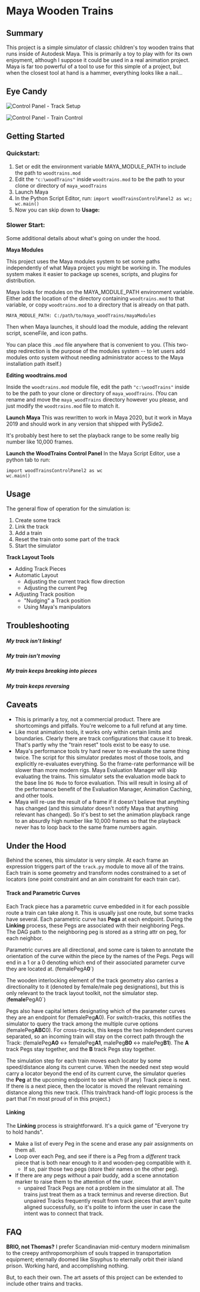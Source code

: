# Maya Wooden Trains 

## Summary
This project is a simple simulator of classic children's toy wooden trains that runs inside of Autodesk Maya.  This is primarily a toy to play with for its own enjoyment, although I suppose it could be used in a real animation project.  Maya is far too powerful of a tool to use for this simple of a project, but when the closest tool at hand is a hammer, everything looks like a nail...

## Eye Candy

![Control Panel - Track Setup](images/ControlPanel_TrackSetup.png)

![Control Panel - Train Control](images/ControlPanel_TrainControl.png)

## Getting Started
### Quickstart:
1. Set or edit the environment variable MAYA_MODULE_PATH to include the path to `woodtrains.mod`
1. Edit the `"c:\woodTrains"` inside `woodtrains.mod` to be the path to your clone or directory of `maya_woodTrains`
1. Launch Maya
1. In the Python Script Editor, run: `import woodTrainsControlPanel2 as wc; wc.main()`
1. Now you can skip down to **Usage:**

### Slower Start:
Some additional details about what's going on under the hood.

**Maya Modules**

This project uses the Maya modules system to set some paths independently of what Maya project you might be working in.  The modules system makes it easier to package up scenes, scripts, and plugins for distribution.  

Maya looks for modules on the MAYA_MODULE_PATH environment variable.  Either add the location of the directory containing `woodtrains.mod` to that variable, or copy `woodtrains.mod` to a directory that is already on that path.

`MAYA_MODULE_PATH: C:/path/to/maya_woodTrains/mayaModules`

Then when Maya launches, it should load the module, adding the relevant script, sceneFile, and icon paths.

You can place this `.mod` file anywhere that is convenient to you.  (This two-step redirection is the purpose of the modules system -- to let users add modules onto system without needing administrator access to the Maya installation path itself.)

**Editing woodtrains.mod**

Inside the `woodtrains.mod` module file, edit the path `"c:\woodTrains"` inside to be the path to your clone or directory of `maya_woodTrains`.  (You can rename and move the `maya_woodTrains` directory however you please, and just modify the `woodtrains.mod` file to match it.

**Launch Maya**
This was rewritten to work in Maya 2020, but it work in Maya 2019 and should work in any version that shipped with PySide2.

It's probably best here to set the playback range to be some really big number like 10,000 frames.

**Launch the WoodTrains Control Panel**
In the Maya Script Editor, use a python tab to run: 
```
import woodTrainsControlPanel2 as wc
wc.main()
```

## Usage

The general flow of operation for the simulation is:
1. Create some track
1. Link the track
1. Add a train
1. Reset the train onto some part of the track
1. Start the simulator

**Track Layout Tools**
- Adding Track Pieces
- Automatic Layout
  - Adjusting the current track flow direction
  - Adjusting the current Peg
- Adjusting Track position
  - "Nudging" a Track position
  - Using Maya's manipulators

## Troubleshooting
##### My track isn't linking!
##### My train isn't moving
##### My train keeps breaking into pieces
##### My train keeps reversing


## Caveats
- This is primarily a toy, not a commercial product.  There are shortcomings and pitfalls.  You're welcome to a full refund at any time.
- Like most animation tools, it works only within certain limits and boundaries.  Clearly there are track configurations that cause it to break.  That's partly why the "train reset" tools exist to be easy to use.
- Maya's performance tools try hard never to re-evaluate the same thing twice.  The script for this simulator predates most of those tools, and explicitly re-evaluates everything.  So the frame-rate performance will be slower than more modern rigs.  Maya Evaluation Manager will skip evaluating the trains.  This simulator sets the evaluation mode back to the base line `DG Mode` to force evaluation.  This will result in losing all of the performance benefit of the Evaluation Manager, Animation Caching, and other tools.
- Maya will re-use the result of a frame if it doesn't believe that anything has changed (and this simulator doesn't notify Maya that anything relevant has changed).  So it's best to set the animation playback range to an absurdly high number like 10,000 frames so that the playback never has to loop back to the same frame numbers again.  

## Under the Hood

Behind the scenes, this simulator is very simple.  At each frame an expression triggers part of the `track.py` module to move all of the trains.  Each train is some geometry and transform nodes constrained to a set of locators (one point constraint and an aim constraint for each train car).

#### Track and Parametric Curves
Each Track piece has a parametric curve embedded in it for each possible route a train can take along it.  This is usually just one route, but some tracks have several.  Each parametric curve has **Pegs** at each endpoint.  During the **Linking** process, these Pegs are associated with their neighboring Pegs.  The DAG path to the neighboring peg is stored as a string attr on peg, for each neighbor.  

Parametric curves are all directional, and some care is taken to annotate the orientation of the curve within the piece by the names of the Pegs.  Pegs will end in a 1 or a 0 denoting which end of their associated parameter curve they are located at.  (femalePegA**0**`)

The wooden interlocking element of the track geometry also carries a directionality to it (denoted by female/male peg designations), but this is only relevant to the track layout toolkit, not the simulator step. (**female**PegA0`)

Pegs also have capital letters designating which of the parameter curves they are an endpoint for (femalePeg**A**0).  For switch-tracks, this notifies the simulator to query the track among the multiple curve options (femalePeg**ABC**0).  For cross-tracks, this keeps the two independent curves separated, so an incoming train will stay on the correct path through the Track: (femalePeg**A0** <-> femalePeg**A1**,  malePeg**B0** <-> malePeg**B1**).  The **A** track Pegs stay together, and the **B** track Pegs stay together.

The simulation step for each train moves each locator by some speed/distance along its current curve.  When the needed next step would carry a locator beyond the end of its current curve, the simulator queries the **Peg** at the upcoming endpoint to see which (if any) Track piece is next.  If there is a next piece, then the locator is moved the relevant remaining distance along this new track.  (This train/track hand-off logic process is the part that I'm most proud of in this project.)

#### Linking
The **Linking** process is straightforward.  It's a quick game of "Everyone try to hold hands".  
- Make a list of every Peg in the scene and erase any pair assignments on them all.  
- Loop over each Peg, and see if there is a Peg from a _different_ track piece that is both near enough to it and wooden-peg compatible with it.  
  - If so, pair those two pegs (store their names on the other peg).  
- If there are any pegs _without_ a pair buddy, add a scene annotation marker to raise them to the attention of the user.   
  - unpaired Track Pegs are not a problem in the simulator at all.  The trains just treat them as a track terminus and reverse direction.  But unpaired Tracks frequently result from track pieces that aren't quite aligned successfully, so it's polite to inform the user in case the intent was to connect that track.
  
## FAQ
  
**BRIO, not Thomas?**
I prefer Scandinavian mid-century modern minimalism to the creepy anthropomorphism of souls trapped in transportation equipment; eternally doomed like Sisyphus to eternally orbit their island prison.  Working hard, and accomplishing nothing.  

But, to each their own.  The art assets of this project can be extended to include other trains and tracks.  
